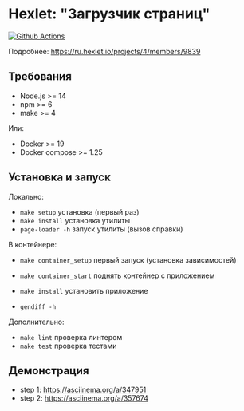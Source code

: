 # Hexlet: "Загрузчик страниц"

[![Github Actions](../../workflows/Node.js%20CI/badge.svg)](../../actions)

Подробнее: https://ru.hexlet.io/projects/4/members/9839

## Требования

* Node.js >= 14
* npm >= 6
* make >= 4

Или:
* Docker >= 19
* Docker compose >= 1.25

## Установка и запуск

Локально:
* `make setup` установка (первый раз)
* `make install` установка утилиты
* `page-loader -h` запуск утилиты (вызов справки)

В контейнере:
* `make container_setup` первый запуск (установка зависимостей) 

* `make container_start` поднять контейнер с приложением
* `make install` установить приложение
* `gendiff -h`

Дополнительно:
* `make lint` проверка линтером
* `make test` проверка тестами

## Демонстрация

* step 1: https://asciinema.org/a/347951
* step 2: https://asciinema.org/a/357674
